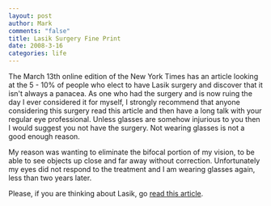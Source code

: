 ```yaml
--- 
layout: post
author: Mark
comments: "false"
title: Lasik Surgery Fine Print
date: 2008-3-16
categories: life
---
```

The March 13th online edition of the New York Times has an article looking at the 5 - 10% of people who elect to have Lasik surgery and discover that it isn't always a panacea.  As one who had the surgery and is now ruing the day I ever considered it for myself, I strongly recommend that anyone considering this surgery read this article and then have a long talk with your regular eye professional.  Unless glasses are somehow injurious to you then I would suggest you not have the surgery.  Not wearing glasses is not a good enough reason.

My reason was wanting to eliminate the bifocal portion of my vision, to be able to see objects up close and far away without correction.  Unfortunately my eyes did not respond to the treatment and I am wearing glasses again, less than two years later.

Please, if you are thinking about Lasik, go <a href="http://www.nytimes.com/2008/03/13/fashion/13SKIN.html?pagewanted=1&amp;ei=5070&amp;en=4656a9e8333fdb16&amp;ex=1206072000&amp;emc=eta1" title="Lasik Surgery: When the Fine Print Applies to You">read this article</a>.
